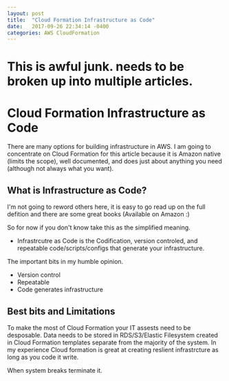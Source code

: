 ```yaml
---
layout: post
title:  "Cloud Formation Infrastructure as Code"
date:   2017-09-26 22:34:14 -0400
categories: AWS CloudFormation
---
```


# This is awful junk. needs to be broken up into multiple articles.

# Cloud Formation Infrastructure as Code

There are many options for building infrastructure in AWS. I am going to concentrate on Cloud Formation for this article because it is Amazon native (limits the scope), well documented, and does just about anything you need (although not always what you want).

## What is Infrastructure as Code?

I'm not going to reword others here, it is easy to go read up on the full defition and there are some great books (Available on Amazon :) 

So for now if you don't know take this as the simplified meaning.

* Infrastrcutre as Code is the Codification, version controled, and repeatable code/scripts/configs that generate your infrastructure.

The important bits in my humble opinion.
* Version control
* Repeatable
* Code generates infrastructure

## Best bits and Limitations

To make the most of Cloud Formation your IT assests need to be desposable. Data needs to be stored in RDS/S3/Elastic Filesystem created in Cloud Formation templates separate from the majority of the system. In my experience Cloud formation is great at creating reslient infrastrcture as long as you code it write.

When system breaks terminate it. 
